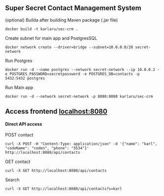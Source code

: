 
## Super Secret Contact Management System

(optional) Builda after building Maven package (.jar file)
```
docker build -t karlaru/sec-crm .
```

Create subnet for main app and PostgresSQL
```
docker network create --driver=bridge --subnet=10.0.0.0/28 secret-network
```

Run Postgres
```
docker run -d --name postgres --network secret-network --ip 10.0.0.2 -e POSTGRES_PASSWORD=secretpassword -e POSTGRES_DB=contacts -p 5432:5432 postgres
```

Run Main app
```
docker run -d --network secret-network -p 8080:8080 karlaru/sec-crm
```

## Access frontend [localhost:8080](http://localhost:8080)

#### Direct API access

POST contact
```
curl -X POST -H "Content-Type: application/json" -d '{"name": "karl", "codeName": "coden", "phone": "5534"}' http://localhost:8080/api/contacts
```

GET contact
```
curl -X GET http://localhost:8080/api/contacts
```

Search
```
curl -X GET http://localhost:8080/api/contacts?s=karl
```
